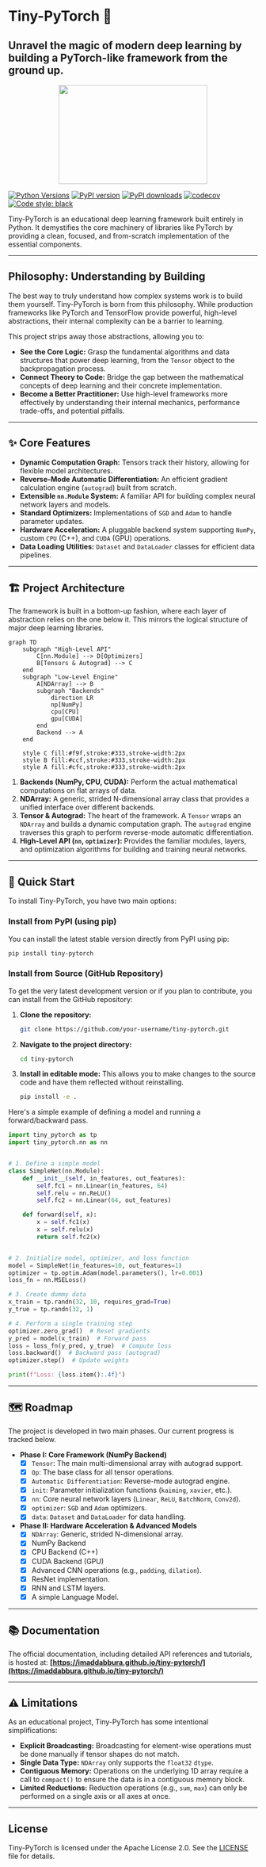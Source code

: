 # Tiny-PyTorch 🧠

## **Unravel the magic of modern deep learning by building a PyTorch-like framework from the ground up.**

<p align="center">
<img src="https://raw.githubusercontent.com/ImadDabbura/tiny-pytorch/main/logo.png" width="300" height="200">
</p>

[![Python Versions](https://img.shields.io/badge/python-_3.13-blue.svg)](https://www.python.org/downloads/)
[![PyPI version](https://img.shields.io/pypi/v/tiny-pytorch.svg)](https://pypi.org/project/tiny-pytorch/)
[![PyPI downloads](https://img.shields.io/pypi/dm/tiny-pytorch.svg)](https://pypi.org/project/tiny-pytorch/)
[![codecov](https://codecov.io/gh/imaddabbura/tiny-pytorch/branch/main/graph/badge.svg)](https://codecov.io/gh/imaddabbura/tiny-pytorch)
[![Code style: black](https://img.shields.io/badge/code%20style-black-000000.svg)](https://github.com/psf/black)

Tiny-PyTorch is an educational deep learning framework built entirely in Python. It demystifies the core machinery of libraries like PyTorch by providing a clean, focused, and from-scratch implementation of the essential components.

---

## Philosophy: Understanding by Building

The best way to truly understand how complex systems work is to build them yourself. Tiny-PyTorch is born from this philosophy. While production frameworks like PyTorch and TensorFlow provide powerful, high-level abstractions, their internal complexity can be a barrier to learning.

This project strips away those abstractions, allowing you to:

- **See the Core Logic:** Grasp the fundamental algorithms and data structures that power deep learning, from the `Tensor` object to the backpropagation process.
- **Connect Theory to Code:** Bridge the gap between the mathematical concepts of deep learning and their concrete implementation.
- **Become a Better Practitioner:** Use high-level frameworks more effectively by understanding their internal mechanics, performance trade-offs, and potential pitfalls.

---

## ✨ Core Features

- **Dynamic Computation Graph:** Tensors track their history, allowing for flexible model architectures.
- **Reverse-Mode Automatic Differentiation:** An efficient gradient calculation engine (`autograd`) built from scratch.
- **Extensible `nn.Module` System:** A familiar API for building complex neural network layers and models.
- **Standard Optimizers:** Implementations of `SGD` and `Adam` to handle parameter updates.
- **Hardware Acceleration:** A pluggable backend system supporting `NumPy`, custom `CPU` (C++), and `CUDA` (GPU) operations.
- **Data Loading Utilities:** `Dataset` and `DataLoader` classes for efficient data pipelines.

---

## 🏗️ Project Architecture

The framework is built in a bottom-up fashion, where each layer of abstraction relies on the one below it. This mirrors the logical structure of major deep learning libraries.

```mermaid
graph TD
    subgraph "High-Level API"
        C[nn.Module] --> D[Optimizers]
        B[Tensors & Autograd] --> C
    end
    subgraph "Low-Level Engine"
        A[NDArray] --> B
        subgraph "Backends"
            direction LR
            np[NumPy]
            cpu[CPU]
            gpu[CUDA]
        end
        Backend --> A
    end

    style C fill:#f9f,stroke:#333,stroke-width:2px
    style B fill:#ccf,stroke:#333,stroke-width:2px
    style A fill:#cfc,stroke:#333,stroke-width:2px
```

1.  **Backends (NumPy, CPU, CUDA):** Perform the actual mathematical computations on flat arrays of data.
2.  **NDArray:** A generic, strided N-dimensional array class that provides a unified interface over different backends.
3.  **Tensor & Autograd:** The heart of the framework. A `Tensor` wraps an `NDArray` and builds a dynamic computation graph. The `autograd` engine traverses this graph to perform reverse-mode automatic differentiation.
4.  **High-Level API (`nn`, `optimizer`):** Provides the familiar modules, layers, and optimization algorithms for building and training neural networks.

---

## 🚀 Quick Start

To install Tiny-PyTorch, you have two main options:

### Install from PyPI (using pip)

You can install the latest stable version directly from PyPI using pip:

```bash
pip install tiny-pytorch
```

### Install from Source (GitHub Repository)

To get the very latest development version or if you plan to contribute, you can install from the GitHub repository:

1.  **Clone the repository:**
    ```bash
    git clone https://github.com/your-username/tiny-pytorch.git
    ```
2.  **Navigate to the project directory:**
    ```bash
    cd tiny-pytorch
    ```
3.  **Install in editable mode:** This allows you to make changes to the source code and have them reflected without reinstalling.
    ```bash
    pip install -e .
    ```

Here's a simple example of defining a model and running a forward/backward pass.

```python
import tiny_pytorch as tp
import tiny_pytorch.nn as nn


# 1. Define a simple model
class SimpleNet(nn.Module):
    def __init__(self, in_features, out_features):
        self.fc1 = nn.Linear(in_features, 64)
        self.relu = nn.ReLU()
        self.fc2 = nn.Linear(64, out_features)

    def forward(self, x):
        x = self.fc1(x)
        x = self.relu(x)
        return self.fc2(x)


# 2. Initialize model, optimizer, and loss function
model = SimpleNet(in_features=10, out_features=1)
optimizer = tp.optim.Adam(model.parameters(), lr=0.001)
loss_fn = nn.MSELoss()

# 3. Create dummy data
x_train = tp.randn(32, 10, requires_grad=True)
y_true = tp.randn(32, 1)

# 4. Perform a single training step
optimizer.zero_grad()  # Reset gradients
y_pred = model(x_train)  # Forward pass
loss = loss_fn(y_pred, y_true)  # Compute loss
loss.backward()  # Backward pass (autograd)
optimizer.step()  # Update weights

print(f"Loss: {loss.item():.4f}")
```

---

## 🗺️ Roadmap

The project is developed in two main phases. Our current progress is tracked below.

- **Phase I: Core Framework (NumPy Backend)**
  - [x] `Tensor`: The main multi-dimensional array with autograd support.
  - [x] `Op`: The base class for all tensor operations.
  - [x] `Automatic Differentiation`: Reverse-mode autograd engine.
  - [x] `init`: Parameter initialization functions (`kaiming`, `xavier`, etc.).
  - [x] `nn`: Core neural network layers (`Linear`, `ReLU`, `BatchNorm`, `Conv2d`).
  - [x] `optimizer`: `SGD` and `Adam` optimizers.
  - [x] `data`: `Dataset` and `DataLoader` for data handling.
- **Phase II: Hardware Acceleration & Advanced Models**
  - [x] `NDArray`: Generic, strided N-dimensional array.
  - [x] NumPy Backend
  - [x] CPU Backend (C++)
  - [x] CUDA Backend (GPU)
  - [x] Advanced CNN operations (e.g., `padding`, `dilation`).
  - [x] ResNet implementation.
  - [x] RNN and LSTM layers.
  - [x] A simple Language Model.

---

## 📚 Documentation

The official documentation, including detailed API references and tutorials, is hosted at:
**[https://imaddabbura.github.io/tiny-pytorch/](https://imaddabbura.github.io/tiny-pytorch/)**

---

## ⚠️ Limitations

As an educational project, Tiny-PyTorch has some intentional simplifications:

- **Explicit Broadcasting:** Broadcasting for element-wise operations must be done manually if tensor shapes do not match.
- **Single Data Type:** `NDArray` only supports the `float32` `dtype`.
- **Contiguous Memory:** Operations on the underlying 1D array require a call to `compact()` to ensure the data is in a contiguous memory block.
- **Limited Reductions:** Reduction operations (e.g., `sum`, `max`) can only be performed on a single axis or all axes at once.

---

## License

Tiny-PyTorch is licensed under the Apache License 2.0. See the [LICENSE](LICENSE) file for details.
